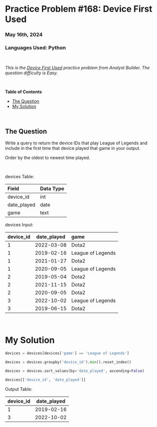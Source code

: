 # **Practice Problem #168: Device First Used**
### May 16th, 2024
### Languages Used: Python

<br>

*This is the [Device First Used](https://www.analystbuilder.com/questions/device-first-used-pNEqD) practice problem from Analyst Builder. The question difficulty is Easy.*

<br>

**Table of Contents**

-   [The Question](#the-question)
-   [My Solution](#my-solution)
  
<br>

## The Question

Write a query to return the device IDs that play League of Legends and include in the first time that device played that game in your output.

Order by the oldest to newest time played.

<br>

devices Table:

| Field       | Data Type |
| :---------- | --------- |
| device_id   | int       |
| date_played | date      |
| game        | text      |

devices Input:

| device_id | date_played | game              |
| --------- | ----------- | :---------------- |
| 1         | 2022-03-08  | Dota2             |
| 1         | 2019-02-16  | League of Legends |
| 1         | 2021-01-27  | Dota2             |
| 1         | 2020-09-05  | League of Legends |
| 2         | 2019-05-04  | Dota2             |
| 2         | 2021-11-15  | Dota2             |
| 2         | 2020-09-05  | Dota2             |
| 3         | 2022-10-02  | League of Legends |
| 3         | 2019-06-15  | Dota2             |

<br>

# My Solution

``` Python
devices = devices[devices['game'] == 'League of Legends']

devices = devices.groupby('device_id').min().reset_index()

devices = devices.sort_values(by='date_played', ascending=False)

devices[['device_id', 'date_played']]
```

Output Table:

| device_id | date_played |
| --------- | ----------- |
| 1         | 2019-02-16  |
| 3         | 2022-10-02  |
